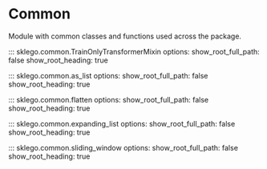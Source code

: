 # Common

Module with common classes and functions used across the package.

::: sklego.common.TrainOnlyTransformerMixin
    options:
        show_root_full_path: false
        show_root_heading: true

::: sklego.common.as_list
    options:
        show_root_full_path: false
        show_root_heading: true

::: sklego.common.flatten
    options:
        show_root_full_path: false
        show_root_heading: true

::: sklego.common.expanding_list
    options:
        show_root_full_path: false
        show_root_heading: true

::: sklego.common.sliding_window
    options:
        show_root_full_path: false
        show_root_heading: true
